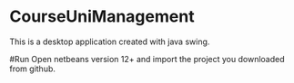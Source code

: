 # CourseUniManagement
This is a desktop application created with java swing.

#Run
Open netbeans version 12+ and import the project you downloaded from github.

